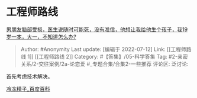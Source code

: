 # 工程师路线
[男朋友脑部受损，医生说随时可能死，没有准信，他想让我给他生个孩子，我19岁一本，大一，不知道怎么办?](https://www.zhihu.com/question/517032900/answer/2570778380)

> Author: #Anonymity
> Last update: [编辑于 2022-07-12]
> Link: [[工程师路线 1]] [[工程师路线 2]]
> Category: #【答集】/05-科学答集
> Tag: #2-亲密关系/2-交往案例/2a-论恋爱 #_专题合集/合集2-一些推荐
> 评论区:
> 泛讨论:

首先考虑技术解决。

[冷冻精子_百度百科](https://baike.baidu.com/item/%E5%86%B7%E5%86%BB%E7%B2%BE%E5%AD%90/12770685)
